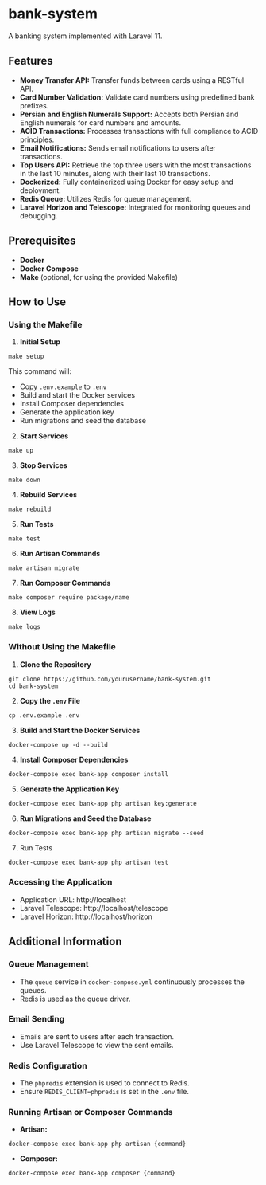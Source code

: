 # bank-system
A banking system implemented with Laravel 11.

## Features
- **Money Transfer API:** Transfer funds between cards using a RESTful API.
- **Card Number Validation:** Validate card numbers using predefined bank prefixes.
- **Persian and English Numerals Support:** Accepts both Persian and English numerals for card numbers and amounts.
- **ACID Transactions:** Processes transactions with full compliance to ACID principles.
- **Email Notifications:** Sends email notifications to users after transactions.
- **Top Users API:** Retrieve the top three users with the most transactions in the last 10 minutes, along with their last 10 transactions.
- **Dockerized:** Fully containerized using Docker for easy setup and deployment.
- **Redis Queue:** Utilizes Redis for queue management.
- **Laravel Horizon and Telescope:** Integrated for monitoring queues and debugging.

## Prerequisites
- **Docker**
- **Docker Compose**
- **Make** (optional, for using the provided Makefile)

## How to Use
### Using the Makefile
1. **Initial Setup**
```
make setup
```
This command will:

- Copy ```.env.example``` to ```.env```
- Build and start the Docker services
- Install Composer dependencies
- Generate the application key
- Run migrations and seed the database
2. **Start Services**
```
make up
```
3. **Stop Services**
```
make down
```
4. **Rebuild Services**
```
make rebuild
```
5. **Run Tests**
```
make test
```
6. **Run Artisan Commands**
```
make artisan migrate
```
7. **Run Composer Commands**
```
make composer require package/name
```
8. **View Logs**
```
make logs
```
### Without Using the Makefile
1. **Clone the Repository**
```
git clone https://github.com/yourusername/bank-system.git
cd bank-system
```
2. **Copy the ```.env``` File**
```
cp .env.example .env
```
3. **Build and Start the Docker Services**
```
docker-compose up -d --build
```
4. **Install Composer Dependencies**
```
docker-compose exec bank-app composer install
```
5. **Generate the Application Key**
```
docker-compose exec bank-app php artisan key:generate
```
6. **Run Migrations and Seed the Database**
```
docker-compose exec bank-app php artisan migrate --seed
```
7. Run Tests
```
docker-compose exec bank-app php artisan test
```
### Accessing the Application
- Application URL: http://localhost
- Laravel Telescope: http://localhost/telescope
- Laravel Horizon: http://localhost/horizon

## Additional Information
### Queue Management
- The ```queue``` service in ```docker-compose.yml``` continuously processes the queues.
- Redis is used as the queue driver.

### Email Sending
- Emails are sent to users after each transaction.
- Use Laravel Telescope to view the sent emails.

### Redis Configuration
- The ```phpredis``` extension is used to connect to Redis.
- Ensure ```REDIS_CLIENT=phpredis``` is set in the ```.env``` file.

### Running Artisan or Composer Commands
- **Artisan:**
```
docker-compose exec bank-app php artisan {command}
```
- **Composer:**
```
docker-compose exec bank-app composer {command}
```
